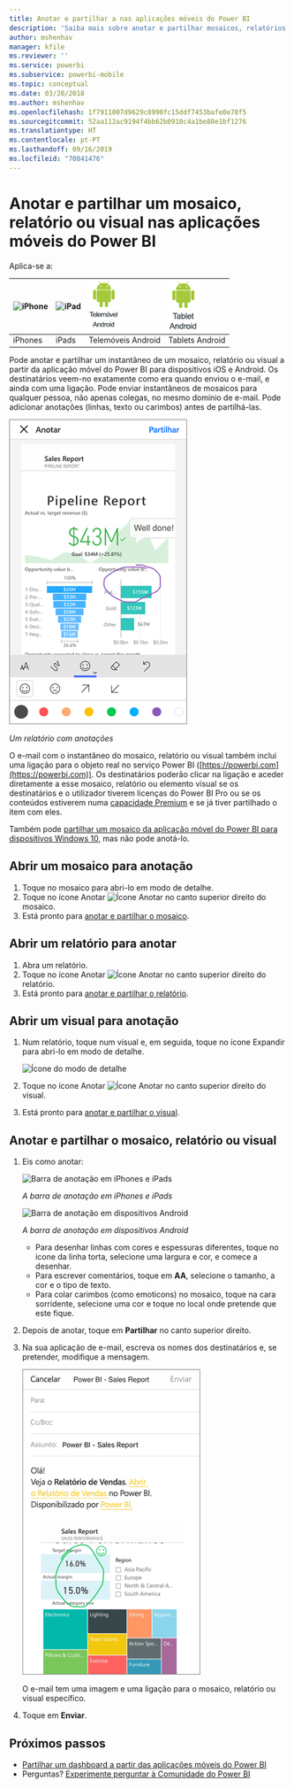 ```yaml
---
title: Anotar e partilhar a nas aplicações móveis do Power BI
description: 'Saiba mais sobre anotar e partilhar mosaicos, relatórios e visuais da aplicação móvel do Microsoft Power BI para iOS e Android. '
author: mshenhav
manager: kfile
ms.reviewer: ''
ms.service: powerbi
ms.subservice: powerbi-mobile
ms.topic: conceptual
ms.date: 03/20/2018
ms.author: mshenhav
ms.openlocfilehash: 1f7911007d9629c8990fc15ddf7453bafe0e78f5
ms.sourcegitcommit: 52aa112ac9194f4bb62b0910c4a1be80e1bf1276
ms.translationtype: HT
ms.contentlocale: pt-PT
ms.lasthandoff: 09/16/2019
ms.locfileid: "70841476"
---
```

# <a name="annotate-and-share-a-tile-report-or-visual-in-power-bi-mobile-apps"></a>Anotar e partilhar um mosaico, relatório ou visual nas aplicações móveis do Power BI
Aplica-se a:

| ![iPhone](./media/mobile-annotate-and-share-a-tile-from-the-mobile-apps/iphone-logo-50-px.png) | ![iPad](./media/mobile-annotate-and-share-a-tile-from-the-mobile-apps/ipad-logo-50-px.png) | ![Telemóvel Android](./media/mobile-annotate-and-share-a-tile-from-the-mobile-apps/android-phone-logo-50-px.png) | ![Tablet Android](./media/mobile-annotate-and-share-a-tile-from-the-mobile-apps/android-tablet-logo-50-px.png) |
|:--- |:--- |:--- |:--- |
| iPhones |iPads |Telemóveis Android |Tablets Android |

Pode anotar e partilhar um instantâneo de um mosaico, relatório ou visual a partir da aplicação móvel do Power BI para dispositivos iOS e Android. Os destinatários veem-no exatamente como era quando enviou o e-mail, e ainda com uma ligação. Pode enviar instantâneos de mosaicos para qualquer pessoa, não apenas colegas, no mesmo domínio de e-mail. Pode adicionar anotações (linhas, texto ou carimbos) antes de partilhá-las.

![Relatório com anotações](./media/mobile-annotate-and-share-a-tile-from-the-mobile-apps/power-bi-iphone-annotate.png)

*Um relatório com anotações*

O e-mail com o instantâneo do mosaico, relatório ou visual também inclui uma ligação para o objeto real no serviço Power BI ([https://powerbi.com](https://powerbi.com)). Os destinatários poderão clicar na ligação e aceder diretamente a esse mosaico, relatório ou elemento visual se os destinatários e o utilizador tiverem licenças do Power BI Pro ou se os conteúdos estiverem numa [capacidade Premium](../../service-premium-what-is.md) e se já tiver partilhado o item com eles. 

Também pode [partilhar um mosaico da aplicação móvel do Power BI para dispositivos Windows 10](mobile-windows-10-phone-app-get-started.md), mas não pode anotá-lo.

## <a name="open-a-tile-for-annotating"></a>Abrir um mosaico para anotação
1. Toque no mosaico para abri-lo em modo de detalhe.
2. Toque no ícone Anotar ![Ícone Anotar](./././media/mobile-annotate-and-share-a-tile-from-the-mobile-apps/power-bi-ios-annotate-icon.png) no canto superior direito do mosaico.
3. Está pronto para [anotar e partilhar o mosaico](mobile-annotate-and-share-a-tile-from-the-mobile-apps.md#annotate-and-share-the-tile-report-or-visual).

## <a name="open-a-report-for-annotating"></a>Abrir um relatório para anotar
1. Abra um relatório. 
2. Toque no ícone Anotar ![Ícone Anotar](./././media/mobile-annotate-and-share-a-tile-from-the-mobile-apps/power-bi-ios-annotate-icon.png) no canto superior direito do relatório.
3. Está pronto para [anotar e partilhar o relatório](mobile-annotate-and-share-a-tile-from-the-mobile-apps.md#annotate-and-share-the-tile-report-or-visual).

## <a name="open-a-visual-for-annotating"></a>Abrir um visual para anotação
1. Num relatório, toque num visual e, em seguida, toque no ícone Expandir para abri-lo em modo de detalhe. 
   
    ![Ícone do modo de detalhe](./media/mobile-annotate-and-share-a-tile-from-the-mobile-apps/power-bi-ios-visual-focus-mode.png)
2. Toque no ícone Anotar ![Ícone Anotar](./././media/mobile-annotate-and-share-a-tile-from-the-mobile-apps/power-bi-ios-annotate-icon.png) no canto superior direito do visual.
3. Está pronto para [anotar e partilhar o visual](mobile-annotate-and-share-a-tile-from-the-mobile-apps.md#annotate-and-share-the-tile-report-or-visual).

## <a name="annotate-and-share-the-tile-report-or-visual"></a>Anotar e partilhar o mosaico, relatório ou visual
1. Eis como anotar:  
   
   ![Barra de anotação em iPhones e iPads](./media/mobile-annotate-and-share-a-tile-from-the-mobile-apps/power-bi-ios-annotation-menu.png)
   
   *A barra de anotação em iPhones e iPads*
   
   ![Barra de anotação em dispositivos Android](./media/mobile-annotate-and-share-a-tile-from-the-mobile-apps/power-bi-android-annotate-bar.png)
   
   *A barra de anotação em dispositivos Android*
   
   * Para desenhar linhas com cores e espessuras diferentes, toque no ícone da linha torta, selecione uma largura e cor, e comece a desenhar.  
   * Para escrever comentários, toque em **AA**, selecione o tamanho, a cor e o tipo de texto.  
   * Para colar carimbos (como emoticons) no mosaico, toque na cara sorridente, selecione uma cor e toque no local onde pretende que este fique.   
2. Depois de anotar, toque em **Partilhar** no canto superior direito.
3. Na sua aplicação de e-mail, escreva os nomes dos destinatários e, se pretender, modifique a mensagem.  
   
   ![Relatório anotado em e-mail](./media/mobile-annotate-and-share-a-tile-from-the-mobile-apps/power-bi-iphone-annotate-send.png)
   
   O e-mail tem uma imagem e uma ligação para o mosaico, relatório ou visual específico. 
4. Toque em **Enviar**.

## <a name="next-steps"></a>Próximos passos
* [Partilhar um dashboard a partir das aplicações móveis do Power BI](mobile-share-dashboard-from-the-mobile-apps.md)
* Perguntas? [Experimente perguntar à Comunidade do Power BI](http://community.powerbi.com/)

